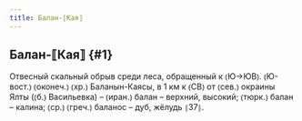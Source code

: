 ```yaml
---
title: Балан-⟦Кая⟧
---
```

## Балан-⟦Кая⟧ {#1}

Отвесный скальный обрыв среди леса, обращенный к ⦅Ю→ЮВ⦆. ⦅Ю-вост.⦆ ⦅оконеч.⦆ ⦅хр.⦆ Баланын-Каясы, в 1 км к ⦅СВ⦆ от ⦅сев.⦆ окраины Ялты (⦅б.⦆ Васильевка) – ⦅иран.⦆ балан – верхний, высокий; ⦅тюрк.⦆ балан – калина; ⦅ср.⦆ ⦅греч.⦆ баланос – дуб, жёлудь ⦃З7⦄.
